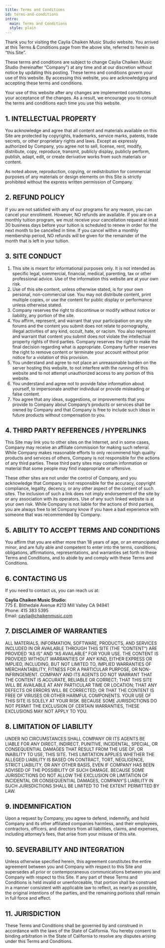 ```yaml
---
title: Terms and Conditions
id: terms-and-conditions
intro:
  main: Terms and Conditions
  style: plain
---
```


Thank you for visiting the Caylia Chaiken Music Studio website. You arrived at this Terms & Conditions page from the above site, referred to herein as “this Site”.

These terms and conditions are subject to change Caylia Chaiken Music Studio (hereinafter “Company”) at any time and at our discretion without notice by updating this posting. These terms and conditions govern your use of this website. By accessing this website, you are acknowledging and accepting these terms and conditions.

Your use of this website after any changes are implemented constitutes your acceptance of the changes. As a result, we encourage you to consult the terms and conditions each time you use this website.

## 1. INTELLECTUAL PROPERTY

You acknowledge and agree that all content and materials available on this Site are protected by copyrights, trademarks, service marks, patents, trade secrets, or other proprietary rights and laws. Except as expressly authorized by Company, you agree not to sell, license, rent, modify, distribute, copy, reproduce, transmit, publicly display, publicly perform, publish, adapt, edit, or create derivative works from such materials or content.

As noted above, reproduction, copying, or redistribution for commercial purposes of any materials or design elements on this Site is strictly prohibited without the express written permission of Company. 

## 2. REFUND POLICY

If you are not satisfied with any of our programs for any reason, you can cancel your enrollment. However, NO refunds are available. If you are on a monthly tuition program, we must receive your cancellation request at least 30 business days before your tuition is scheduled to renew in order for the next month to be cancelled in time. If you cancel within a monthly membership period, NO refunds will be given for the remainder of the month that is left in your tuition.

## 3. SITE CONDUCT 

1. This site is meant for informational purposes only. It is not intended as specific legal, commercial, financial, medical, parenting, tax or other professional advice. Use of the information this website are at your own risk.
2. Use of this site content, unless otherwise stated, is for your own personal, non-commercial use. You may not distribute content, print multiple copies, or use the content for public display or performance unless otherwise stated.
3. Company reserves the right to discontinue or modify without notice or liability, any portion of the site.
4. You affirm, represent, and warrant that your participation on any site forums and the content you submit does not relate to pornography, illegal activities of any kind, occult, hate, or racism. You also represent and warrant that content you submit does not violate the intellectual property rights of third parties. Company reserves the right to make the final decision regarding what is appropriate. Company further reserves the right to remove content or terminate your account without prior notice for a violation of this provision.
5. You understand and agree to not place an unreasonable burden on the server hosting this website, to not interfere with the running of this website and to not attempt unauthorized access to any portion of this website.
6. You understand and agree not to provide false information about yourself, to impersonate another individual or provide misleading or false content.
7. You agree that any ideas, suggestions, or improvements that you provide to Company about Company’s products or services shall be owned by Company and that Company is free to include such ideas in future products without compensation to you.

## 4. THIRD PARTY REFERENCES / HYPERLINKS

This Site may link you to other sites on the Internet, and in some cases, Company may receive an affiliate commission for making such referral. While Company makes reasonable efforts to only recommend high quality products and services of others, Company is not responsible for the actions of any third parties. These third party sites may contain information or material that some people may find inappropriate or offensive. 

These other sites are not under the control of Company, and you acknowledge that Company is not responsible for the accuracy, copyright compliance, legality, decency, or any other aspect of the content of such sites. The inclusion of such a link does not imply endorsement of the site by or any association with its operators. Use of any such linked website is at your own risk. While Company is not liable for the actions of third parties, you are always free to let Company know if you have a bad experience with someone that was recommended by Company.

## 5. ABILITY TO ACCEPT TERMS AND CONDITIONS

You affirm that you are either more than 18 years of age, or an emancipated minor, and are fully able and competent to enter into the terms, conditions, obligations, affirmations, representations, and warranties set forth in these Terms and Conditions, and to abide by and comply with these Terms and Conditions.

## 6. CONTACTING US

If you need to contact us, you can reach us at:

**Caylia Chaiken Music Studio:**  
775 E. Blithedale Avenue #213 Mill Valley CA 94941  
Phone: 415 383 5395  
Email:  caylia@chaikenmusic.com

## 7. DISCLAIMER OF WARRANTIES

ALL MATERIALS, INFORMATION, SOFTWARE, PRODUCTS, AND SERVICES INCLUDED IN OR AVAILABLE THROUGH THIS SITE (THE “CONTENT”) ARE PROVIDED “AS IS” AND “AS AVAILABLE” FOR YOUR USE. THE CONTENT IS PROVIDED WITHOUT WARRANTIES OF ANY KIND, EITHER EXPRESS OR IMPLIED, INCLUDING, BUT NOT LIMITED TO, IMPLIED WARRANTIES OF MERCHANTABILITY, FITNESS FOR A PARTICULAR PURPOSE, OR NON-INFRINGEMENT. COMPANY AND ITS AGENTS DO NOT WARRANT THAT THE CONTENT IS ACCURATE, RELIABLE OR CORRECT; THAT THIS SITE WILL BE AVAILABLE AT ANY PARTICULAR TIME OR LOCATION; THAT ANY DEFECTS OR ERRORS WILL BE CORRECTED; OR THAT THE CONTENT IS FREE OF VIRUSES OR OTHER HARMFUL COMPONENTS. YOUR USE OF THIS SITE IS SOLELY AT YOUR RISK. BECAUSE SOME JURISDICTIONS DO NOT PERMIT THE EXCLUSION OF CERTAIN WARRANTIES, THESE EXCLUSIONS MAY NOT APPLY TO YOU.

## 8. LIMITATION OF LIABILITY

UNDER NO CIRCUMSTANCES SHALL COMPANY OR ITS AGENTS BE LIABLE FOR ANY DIRECT, INDIRECT, PUNITIVE, INCIDENTAL, SPECIAL, OR CONSEQUENTIAL DAMAGES THAT RESULT FROM THE USE OF, OR INABILITY TO USE, THIS SITE. THIS LIMITATION APPLIES WHETHER THE ALLEGED LIABILITY IS BASED ON CONTRACT, TORT, NEGLIGENCE, STRICT LIABILITY, OR ANY OTHER BASIS, EVEN IF COMPANY HAS BEEN ADVISED OF THE POSSIBILITY OF SUCH DAMAGE. BECAUSE SOME JURISDICTIONS DO NOT ALLOW THE EXCLUSION OR LIMITATION OF INCIDENTAL OR CONSEQUENTIAL DAMAGES, COMPANY’S LIABILITY IN SUCH JURISDICTIONS SHALL BE LIMITED TO THE EXTENT PERMITTED BY LAW.

## 9. INDEMNIFICATION

Upon a request by Company, you agree to defend, indemnify, and hold Company and its other affiliated companies harmless, and their employees, contractors, officers, and directors from all liabilities, claims, and expenses, including attorney’s fees, that arise from your misuse of this site. 

## 10. SEVERABILITY AND INTEGRATION

Unless otherwise specified herein, this agreement constitutes the entire agreement between you and Company with respect to this Site and supersedes all prior or contemporaneous communications between you and Company with respect to this Site. If any part of these Terms and Conditions is held invalid or unenforceable, that portion shall be construed in a manner consistent with applicable law to reflect, as nearly as possible, the original intentions of the parties, and the remaining portions shall remain in full force and effect.

## 11. JURISDICTION

These Terms and Conditions shall be governed by and construed in accordance with the laws of the State of California. You hereby consent to binding arbitration in the State of California to resolve any disputes arising under this Terms and Conditions.
